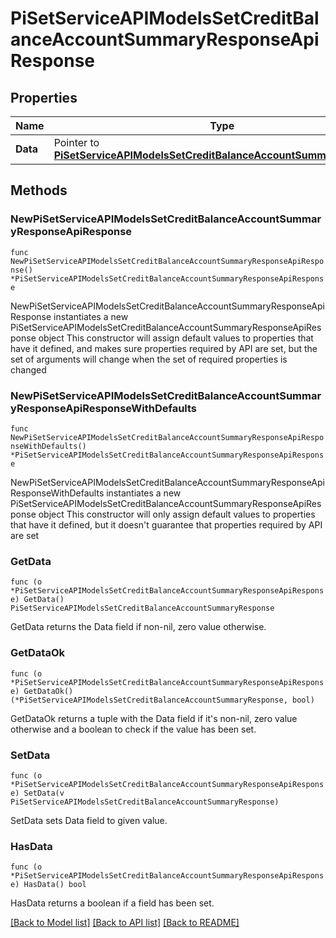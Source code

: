 # PiSetServiceAPIModelsSetCreditBalanceAccountSummaryResponseApiResponse

## Properties

Name | Type | Description | Notes
------------ | ------------- | ------------- | -------------
**Data** | Pointer to [**PiSetServiceAPIModelsSetCreditBalanceAccountSummaryResponse**](PiSetServiceAPIModelsSetCreditBalanceAccountSummaryResponse.md) |  | [optional] 

## Methods

### NewPiSetServiceAPIModelsSetCreditBalanceAccountSummaryResponseApiResponse

`func NewPiSetServiceAPIModelsSetCreditBalanceAccountSummaryResponseApiResponse() *PiSetServiceAPIModelsSetCreditBalanceAccountSummaryResponseApiResponse`

NewPiSetServiceAPIModelsSetCreditBalanceAccountSummaryResponseApiResponse instantiates a new PiSetServiceAPIModelsSetCreditBalanceAccountSummaryResponseApiResponse object
This constructor will assign default values to properties that have it defined,
and makes sure properties required by API are set, but the set of arguments
will change when the set of required properties is changed

### NewPiSetServiceAPIModelsSetCreditBalanceAccountSummaryResponseApiResponseWithDefaults

`func NewPiSetServiceAPIModelsSetCreditBalanceAccountSummaryResponseApiResponseWithDefaults() *PiSetServiceAPIModelsSetCreditBalanceAccountSummaryResponseApiResponse`

NewPiSetServiceAPIModelsSetCreditBalanceAccountSummaryResponseApiResponseWithDefaults instantiates a new PiSetServiceAPIModelsSetCreditBalanceAccountSummaryResponseApiResponse object
This constructor will only assign default values to properties that have it defined,
but it doesn't guarantee that properties required by API are set

### GetData

`func (o *PiSetServiceAPIModelsSetCreditBalanceAccountSummaryResponseApiResponse) GetData() PiSetServiceAPIModelsSetCreditBalanceAccountSummaryResponse`

GetData returns the Data field if non-nil, zero value otherwise.

### GetDataOk

`func (o *PiSetServiceAPIModelsSetCreditBalanceAccountSummaryResponseApiResponse) GetDataOk() (*PiSetServiceAPIModelsSetCreditBalanceAccountSummaryResponse, bool)`

GetDataOk returns a tuple with the Data field if it's non-nil, zero value otherwise
and a boolean to check if the value has been set.

### SetData

`func (o *PiSetServiceAPIModelsSetCreditBalanceAccountSummaryResponseApiResponse) SetData(v PiSetServiceAPIModelsSetCreditBalanceAccountSummaryResponse)`

SetData sets Data field to given value.

### HasData

`func (o *PiSetServiceAPIModelsSetCreditBalanceAccountSummaryResponseApiResponse) HasData() bool`

HasData returns a boolean if a field has been set.


[[Back to Model list]](../README.md#documentation-for-models) [[Back to API list]](../README.md#documentation-for-api-endpoints) [[Back to README]](../README.md)


